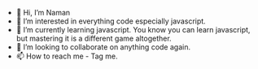 - 👋 Hi, I’m Naman
- 👀 I’m interested in everything code especially javascript.
- 🌱 I’m currently learning javascript. You know you can learn javascript, but mastering it is a different game altogether.
- 💞️ I’m looking to collaborate on anything code again.
- 📫 How to reach me - Tag me.

<!---
Naman-Kumar-Sinha/Naman-Kumar-Sinha is a ✨ special ✨ repository because its `README.md` (this file) appears on your GitHub profile.
You can click the Preview link to take a look at your changes.
--->
